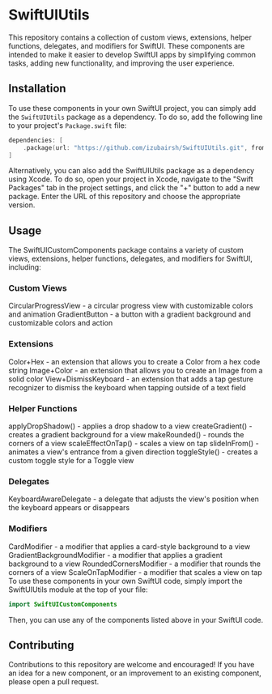 # SwiftUIUtils

This repository contains a collection of custom views, extensions, helper functions, delegates, and modifiers for SwiftUI. These components are intended to make it easier to develop SwiftUI apps by simplifying common tasks, adding new functionality, and improving the user experience.

## Installation

To use these components in your own SwiftUI project, you can simply add the `SwiftUIUtils` package as a dependency. To do so, add the following line to your project's `Package.swift` file:

```swift
dependencies: [
    .package(url: "https://github.com/izubairsh/SwiftUIUtils.git", from: "1.0.0")
]
```

Alternatively, you can also add the SwiftUIUtils package as a dependency using Xcode. To do so, open your project in Xcode, navigate to the "Swift Packages" tab in the project settings, and click the "+" button to add a new package. Enter the URL of this repository and choose the appropriate version.

## Usage
The SwiftUICustomComponents package contains a variety of custom views, extensions, helper functions, delegates, and modifiers for SwiftUI, including:

### Custom Views
CircularProgressView - a circular progress view with customizable colors and animation
GradientButton - a button with a gradient background and customizable colors and action

### Extensions
Color+Hex - an extension that allows you to create a Color from a hex code string
Image+Color - an extension that allows you to create an Image from a solid color
View+DismissKeyboard - an extension that adds a tap gesture recognizer to dismiss the keyboard when tapping outside of a text field

### Helper Functions
applyDropShadow() - applies a drop shadow to a view
createGradient() - creates a gradient background for a view
makeRounded() - rounds the corners of a view
scaleEffectOnTap() - scales a view on tap
slideInFrom() - animates a view's entrance from a given direction
toggleStyle() - creates a custom toggle style for a Toggle view

### Delegates
KeyboardAwareDelegate - a delegate that adjusts the view's position when the keyboard appears or disappears

### Modifiers
CardModifier - a modifier that applies a card-style background to a view
GradientBackgroundModifier - a modifier that applies a gradient background to a view
RoundedCornersModifier - a modifier that rounds the corners of a view
ScaleOnTapModifier - a modifier that scales a view on tap
To use these components in your own SwiftUI code, simply import the SwiftUIUtils module at the top of your file:

```swift
import SwiftUICustomComponents
```

Then, you can use any of the components listed above in your SwiftUI code.

## Contributing
Contributions to this repository are welcome and encouraged! If you have an idea for a new component, or an improvement to an existing component, please open a pull request.
